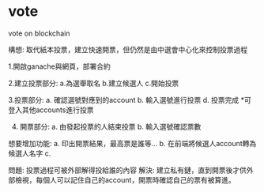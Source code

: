 # vote
vote on blockchain

構想: 取代紙本投票，建立快速開票，但仍然是由中選會中心化來控制投票過程

1.開啟ganache與網頁，部署合約

2.建立投票部分:
  a.為選舉取名
  b.建立候選人
  c.開始投票
  
3.投票部分:
  a. 確認選號對應到的account
  b. 輸入選號進行投票
  d. 投票完成
 *可登入其他accounts進行投票

4. 開票部分:
  a. 由發起投票的人結束投票
  b. 輸入選號確認票數

想要增加功能: a. 印出開票結果，最高票是誰等...
             b. 在前端將候選人account轉為候選人名字
             c. 

問題: 投票過程可被外部解得投給誰的內容
解決: 建立私有鏈，直到開票後才供外部檢視，每個人可以記住自己的account，開票時確認自己的票有被算進。


